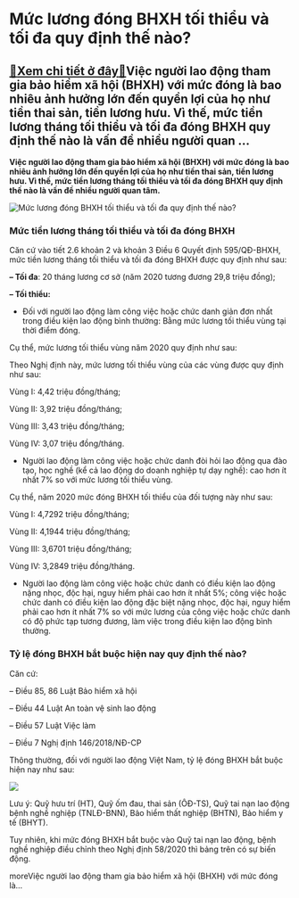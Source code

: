 Mức lương đóng BHXH tối thiểu và tối đa quy định thế nào?
=========================================================

[:gift:Xem chi tiết ở đây:gift:](https://hddtvn.com/muc-luong-dong-bhxh-toi-thieu-va-toi-da-quy-dinh-the-nao/)Việc người lao động tham gia bảo hiểm xã hội (BHXH) với mức đóng là bao nhiêu ảnh hưởng lớn đến quyền lợi của họ như tiền thai sản, tiền lương hưu. Vì thế, mức tiền lương tháng tối thiểu và tối đa đóng BHXH quy định thế nào là vấn đề nhiều người quan …
------------------------------------------------------------------------------------------------------------------------------------------------------------------------------------------------------------------------------------------------------------

**Việc người lao động tham gia bảo hiểm xã hội (BHXH) với mức đóng là bao nhiêu ảnh hưởng lớn đến quyền lợi của họ như tiền thai sản, tiền lương hưu. Vì thế, mức tiền lương tháng tối thiểu và tối đa đóng BHXH quy định thế nào là vấn đề nhiều người quan tâm.**


![Mức lương đóng BHXH tối thiểu và tối đa quy định thế nào?](https://hddtvn.com/wp-content/uploads/2021/01/1-3.jpg)


### **Mức tiền lương tháng tối thiểu và tối đa đóng BHXH**


Căn cứ vào tiết 2.6 khoản 2 và khoản 3 Điều 6 Quyết định 595/QĐ-BHXH, mức tiền lương tháng tối thiểu và tối đa đóng BHXH được quy định như sau:


**– Tối đa**: 20 tháng lương cơ sở (năm 2020 tương đương 29,8 triệu đồng);


**– Tối thiểu:**


+ Đối với người lao động làm công việc hoặc chức danh giản đơn nhất trong điều kiện lao động bình thường: Bằng mức lương tối thiểu vùng tại thời điểm đóng.


Cụ thể, mức lương tối thiểu vùng năm 2020 quy định như sau:


Theo Nghị định này, mức lương tối thiểu vùng của các vùng được quy định như sau:


Vùng I: 4,42 triệu đồng/tháng;


Vùng II: 3,92 triệu đồng/tháng;


Vùng III: 3,43 triệu đồng/tháng;


Vùng IV: 3,07 triệu đồng/tháng.


+ Người lao động làm công việc hoặc chức danh đòi hỏi lao động qua đào tạo, học nghề (kể cả lao động do doanh nghiệp tự dạy nghề): cao hơn ít nhất 7% so với mức lương tối thiểu vùng.


Cụ thể, năm 2020 mức đóng BHXH tối thiểu của đối tượng này như sau:


Vùng I: 4,7292 triệu đồng/tháng;


Vùng II: 4,1944 triệu đồng/tháng;


Vùng III: 3,6701 triệu đồng/tháng;


Vùng IV: 3,2849 triệu đồng/tháng.


+ Người lao động làm công việc hoặc chức danh có điều kiện lao động nặng nhọc, độc hại, nguy hiểm phải cao hơn ít nhất 5%; công việc hoặc chức danh có điều kiện lao động đặc biệt nặng nhọc, độc hại, nguy hiểm phải cao hơn ít nhất 7% so với mức lương của công việc hoặc chức danh có độ phức tạp tương đương, làm việc trong điều kiện lao động bình thường.


### **Tỷ lệ đóng BHXH bắt buộc hiện nay quy định thế nào?**


Căn cứ:


– Điều 85, 86 Luật Bảo hiểm xã hội


– Điều 44 Luật An toàn vệ sinh lao động


– Điều 57 Luật Việc làm


– Điều 7 Nghị định 146/2018/NĐ-CP


Thông thường, đối với người lao động Việt Nam, tỷ lệ đóng BHXH bắt buộc hiện nay như sau:


![](https://hddtvn.com/wp-content/uploads/2021/01/Capture-2.jpg)


Lưu ý: Quỹ hưu trí (HT), Quỹ ốm đau, thai sản (ÔĐ-TS), Quỹ tai nạn lao động bệnh nghề nghiệp (TNLĐ-BNN), Bảo hiểm thất nghiệp (BHTN), Bảo hiểm y tế (BHYT).


Tuy nhiên, khi mức đóng BHXH bắt buộc vào Quỹ tai nạn lao động, bệnh nghề nghiệp điều chỉnh theo Nghị định 58/2020 thì bảng trên có sự biến động.


moreViệc người lao động tham gia bảo hiểm xã hội (BHXH) với mức đóng là…

